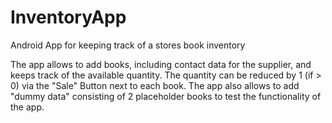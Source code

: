 # InventoryApp
Android App for keeping track of a stores book inventory

The app allows to add books, including contact data for the supplier, and keeps track of the available quantity.
The quantity can be reduced by 1 (if > 0) via the "Sale" Button next to each book.
The app also allows to add "dummy data" consisting of 2 placeholder books to test the functionality of the app.
